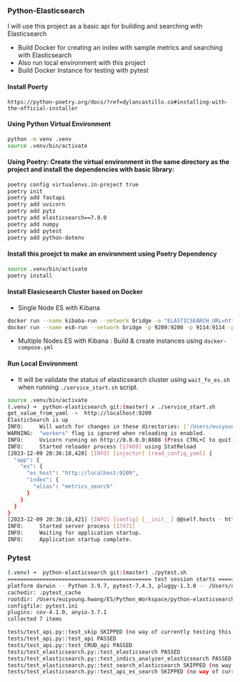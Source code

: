
### Python-Elasticsearch

I will use this project as a basic api for building and searching with Elasticsearch 
- Build Docker for creating an index with sample metrics and searching with Elasticsearch
- Also run local environment with this project
- Build Docker Instance for testing with pytest

#### Install Poerty
```
https://python-poetry.org/docs/?ref=dylancastillo.co#installing-with-the-official-installer
```

#### Using Python Virtual Environment
```bash
python -m venv .venv
source .venv/bin/activate
```

#### Using Poetry: Create the virtual environment in the same directory as the project and install the dependencies with basic library:
```bash
poetry config virtualenvs.in-project true
poetry init
poetry add fastapi
poetry add uvicorn
poetry add pytz
poetry add elasticsearch==7.9.0
poetry add numpy
poetry add pytest
poetry add python-dotenv
```

#### Install this proejct to make an environment using Poetry Dependency
```bash
source .venv/bin/activate
poetry install
```

#### Install Elasicsearch Cluster based on Docker
- Single Node ES with Kibana
```bash
docker run --name kibaba-run --network bridge -e "ELASTICSEARCH_URL=http://host.docker.internal:9209" -e "ES_JAVA_OPTS=-Xms1g -Xmx1g" -e "ELASTICSEARCH_HOSTS=http://host.docker.internal:9209" -p 5801:5601 docker.elastic.co/kibana/kibana:7.9.0
docker run --name es8-run --network bridge -p 9209:9200 -p 9114:9114 -p 9309:9300 -e "http.cors.enabled=true" -e "http.cors.allow-origin=\"*\"" -e "http.cors.allow-headers=X-Requested-With,X-Auth-Token,Content-Type,Content-Length,Authorization" -e "http.cors.allow-credentials=true" -e "xpack.security.enabled=false" -e "discovery.type=single-node" -e "ES_JAVA_OPTS=-Xms2g -Xmx2g" docker.elastic.co/elasticsearch/elasticsearch:7.9.0
```
- Multiple Nodes ES with Kibana : Build & create instances using `docker-compose.yml`


#### Run Local Environment
- It will be validate the status of elasticsearch cluster using `wait_fo_es.sh` when running `./service_start.sh` script.
```bash
source .venv/bin/activate
(.venv) ➜  python-elasticsearch git:(master) ✗ ./service_start.sh
get_value_from_yaml ->  http://localhost:9209
ElasticSearch is up
INFO:     Will watch for changes in these directories: ['/Users/euiyoung.hwang/ES/Python_Workspace/python-elasticsearch']
WARNING:  "workers" flag is ignored when reloading is enabled.
INFO:     Uvicorn running on http://0.0.0.0:8888 (Press CTRL+C to quit)
INFO:     Started reloader process [17469] using StatReload
[2023-12-09 20:36:18,420] [INFO] [injector] [read_config_yaml] {
  "app": {
    "es": {
      "es_host": "http://localhost:9209",
      "index": {
        "alias": "metrics_search"
      }
    }
  }
}
[2023-12-09 20:36:18,421] [INFO] [config] [__init__] @@self.hosts - http://localhost:9209
INFO:     Started server process [17471]
INFO:     Waiting for application startup.
INFO:     Application startup complete.
```

### Pytest
```bash
(.venv) ➜  python-elasticsearch git:(master) ./pytest.sh 
============================================= test session starts ==============================================
platform darwin -- Python 3.9.7, pytest-7.4.3, pluggy-1.3.0 -- /Users/euiyoung.hwang/ES/Python_Workspace/python-elasticsearch/.venv/bin/python
cachedir: .pytest_cache
rootdir: /Users/euiyoung.hwang/ES/Python_Workspace/python-elasticsearch/tests
configfile: pytest.ini
plugins: cov-4.1.0, anyio-3.7.1
collected 7 items                                                                                              

tests/test_api.py::test_skip SKIPPED (no way of currently testing this)                                  [ 14%]
tests/test_api.py::test_api PASSED                                                                       [ 28%]
tests/test_api.py::test_CRUD_api PASSED                                                                  [ 42%]
tests/test_elasticsearch.py::test_elasticsearch PASSED                                                   [ 57%]
tests/test_elasticsearch.py::test_indics_analyzer_elasticsearch PASSED                                   [ 71%]
tests/test_elasticsearch.py::test_search_elasticsearch SKIPPED (no way of currently testing this)        [ 85%]
tests/test_elasticsearch.py::test_api_es_search SKIPPED (no way of currently testing this)               [100%]
```